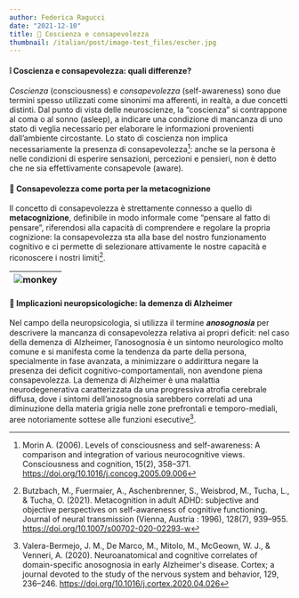 ```yaml
--- 
author: Federica Ragucci
date: "2021-12-10"
title: 💭 Coscienza e consapevolezza
thumbnail: /italian/post/image-test_files/escher.jpg
---
```


<h4><bold>❕ Coscienza e consapevolezza: quali differenze?</bold></h4>

*Coscienza* (consciousness) e *consapevolezza* (self-awareness) sono due termini spesso utilizzati come sinonimi ma afferenti, in realtà, a due concetti distinti.
Dal punto di vista delle neuroscienze, la “coscienza” si contrappone al coma o al sonno (asleep), a indicare una condizione di mancanza di uno stato di veglia necessario per elaborare le informazioni provenienti dall’ambiente circostante.
Lo stato di coscienza non implica necessariamente la presenza di consapevolezza[^1]: anche se la persona è nelle condizioni di esperire sensazioni, percezioni e pensieri, non è detto che ne sia effettivamente consapevole (aware).

<h4><bold>💭 Consapevolezza come porta per la metacognizione</bold></h4> 

Il concetto di consapevolezza è strettamente connesso a quello di 𝐦𝐞𝐭𝐚𝐜𝐨𝐠𝐧𝐢𝐳𝐢𝐨𝐧𝐞, definibile in modo informale come “pensare al fatto di pensare”, riferendosi alla capacità di comprendere e regolare la propria cognizione: la consapevolezza sta alla base del nostro funzionamento cognitivo e ci permette di selezionare attivamente le nostre capacità e riconoscere i nostri limiti[^2].

| ![monkey](/italian/post/image-test_files/monkeys.png) | 
|:--:| 

<h4><bold>🧠 Implicazioni neuropsicologiche: la demenza di Alzheimer</bold></h4>

Nel campo della neuropsicologia, si utilizza il termine 𝒂𝒏𝒐𝒔𝒐𝒈𝒏𝒐𝒔𝒊𝒂 per descrivere la mancanza di consapevolezza relativa ai propri deficit: nel caso della demenza di Alzheimer, l’anosognosia è un sintomo neurologico molto comune e si manifesta come la tendenza da parte della persona, specialmente in fase avanzata, a minimizzare o addirittura negare la presenza dei deficit cognitivo-comportamentali, non avendone piena consapevolezza.
La demenza di Alzheimer è una malattia neurodegenerativa caratterizzata da una progressiva atrofia cerebrale diffusa, dove i sintomi dell’anosognosia sarebbero correlati ad una diminuzione della materia grigia nelle zone prefrontali e temporo-mediali, aree notoriamente sottese alle funzioni esecutive[^3].


[^1]: Morin A. (2006). Levels of consciousness and self-awareness: A comparison and integration of various neurocognitive views. Consciousness and cognition, 15(2), 358–371. https://doi.org/10.1016/j.concog.2005.09.006

[^2]: Butzbach, M., Fuermaier, A., Aschenbrenner, S., Weisbrod, M., Tucha, L., & Tucha, O. (2021). Metacognition in adult ADHD: subjective and objective perspectives on self-awareness of cognitive functioning. Journal of neural transmission (Vienna, Austria : 1996), 128(7), 939–955. https://doi.org/10.1007/s00702-020-02293-w

[^3]: Valera-Bermejo, J. M., De Marco, M., Mitolo, M., McGeown, W. J., & Venneri, A. (2020). Neuroanatomical and cognitive correlates of domain-specific anosognosia in early Alzheimer's disease. Cortex; a journal devoted to the study of the nervous system and behavior, 129, 236–246. https://doi.org/10.1016/j.cortex.2020.04.026